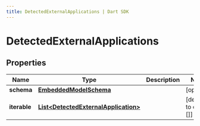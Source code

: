 ```yaml
---
title: DetectedExternalApplications | Dart SDK
---
```


# DetectedExternalApplications

## Properties
Name | Type | Description | Notes
------------ | ------------- | ------------- | -------------
**schema** | [**EmbeddedModelSchema**](EmbeddedModelSchema) |  | [optional] 
**iterable** | [**List\<DetectedExternalApplication\>**](DetectedExternalApplication) |  | [default to const []]


